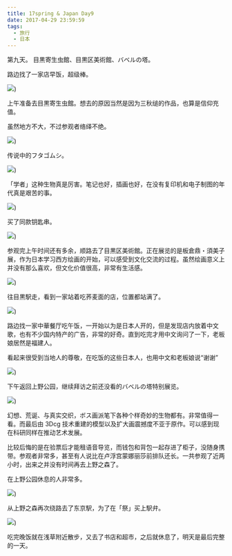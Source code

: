 ```yaml
---
title: 17spring & Japan Day9
date: 2017-04-29 23:59:59
tags:
  - 旅行
  - 日本
---
```


第九天。 目黒寄生虫館、目黒区美術館、バベルの塔。

路边找了一家店早饭，超级棒。

![](./0.jpg))

上午准备去目黒寄生虫館。想去的原因当然是因为三秋缒的作品，也算是信仰充值。

虽然地方不大，不过参观者络绎不绝。

![](./1.jpg))

传说中的フタゴムシ。

![](./2.jpg))

「学者」这种生物真是厉害。笔记也好，插画也好，在没有复印机和电子制图的年代真是艰苦的事。

![](./3.jpg))

买了同款钥匙串。

![](./4.jpg))

参观完上午时间还有多余，顺路去了目黒区美術館。正在展览的是板倉鼎・須美子展，作为日本学习西方绘画的开始，可以感受到文化交流的过程。虽然绘画意义上并没有那么喜欢，但文化价值很高，非常有生活感。

![](./5.jpg))

往目黒駅走，看到一家站着吃荞麦面的店，位置都站满了。

![](./6.jpg))

路边找一家中華餐厅吃午饭，一开始以为是日本人开的，但是发现店内放着中文歌，也有不少国内特产的广告，非常的好奇。直到吃完才用中文询问了一下，老板娘居然是福建人。

看起来很受到当地人的尊敬，在吃饭的这些日本人，也用中文和老板娘说“谢谢”

![](./7.jpg))

下午返回上野公园，继续拜访之前还没看的バベルの塔特别展览。

![](./8.jpg))

幻想、荒诞、与真实交织，ボス画派笔下各种个样奇妙的生物都有。非常值得一看。而最后由 3Dcg 技术重建的模型以及扩大画震撼度不亚于原作。可以感到现在科研同样在推动艺术发展。

比较后悔的是在验票后才能租语音导览，而钱包和背包一起存进了柜子，没随身携带。参观者非常多，甚至有人说比在卢浮宫蒙娜丽莎前排队还长。一共参观了近两小时，出来之并没有时间再去上野之森了。

在上野公园休息的人非常多。

![](./9.jpg))

从上野之森再次绕路去了东京駅，为了在「祭」买上駅弁。

![](./10.jpg))

吃完晚饭就在浅草附近散步，又去了书店和超市，之后就休息了，明天是最后完整的一天。
